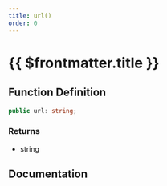 ```yaml
---
title: url()
order: 0
---
```


# {{ $frontmatter.title }}

## Function Definition

```ts
public url: string;
```

### Returns

* string

## Documentation

<!--@include: ./parts/url.md-->
